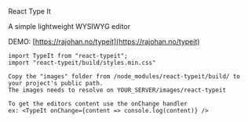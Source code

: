 React Type It

A simple lightweight WYSIWYG editor

DEMO: [https://rajohan.no/typeit](https://rajohan.no/typeit)

```
import TypeIt from "react-typeit";
import "react-typeit/build/styles.min.css"

Copy the "images" folder from /node_modules/react-typeit/build/ to your project's public path.
The images needs to resolve on YOUR_SERVER/images/react-typeit

To get the editors content use the onChange handler
ex: <TypeIt onChange={content => console.log(content)} />
```

